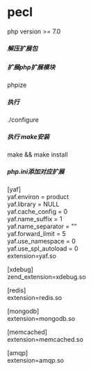 # pecl
php version >= 7.0

##### 解压扩展包

##### 扩展php扩展模块
phpize

##### 执行
./configure

##### 执行 make安装
make && make install

#####  php.ini添加对应扩展

[yaf]  
yaf.environ = product  
yaf.library = NULL  
yaf.cache_config = 0  
yaf.name_suffix = 1  
yaf.name_separator = ""  
yaf.forward_limit = 5  
yaf.use_namespace = 0  
yaf.use_spl_autoload = 0  
extension=yaf.so  

[xdebug]  
zend_extension=xdebug.so

[redis]  
extension=redis.so

[mongodb]  
extension=mongodb.so

[memcached]  
extension=memcached.so

[amqp]  
extension=amqp.so
